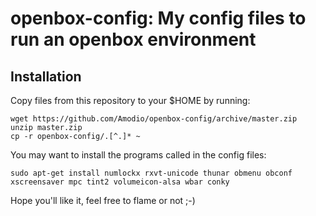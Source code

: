 openbox-config: My config files to run an openbox environment
===============

Installation
------------

Copy files from this repository to your $HOME by running:
```
wget https://github.com/Amodio/openbox-config/archive/master.zip
unzip master.zip
cp -r openbox-config/.[^.]* ~
```

You may want to install the programs called in the config files:
```
sudo apt-get install numlockx rxvt-unicode thunar obmenu obconf xscreensaver mpc tint2 volumeicon-alsa wbar conky
```

Hope you'll like it, feel free to flame or not ;-)
